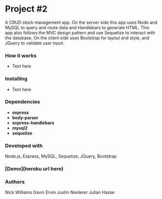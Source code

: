 # Project #2
A CRUD stock management app. On the server side this app uses Node and MySQL to query and route data and Handlebars to generate HTML. This app also follows the MVC design pattern and use Sequelize to interact with the database. On the client side uses Bootstrap for layout and style, and JQuery to validate user input.

### How it works
- Text here

### Installing
- Text here

### Dependencies
- **express**
- **body-parser** 
- **express-handlebars** 
- **mysql2**
- **sequelize**

### Developed with
Node.js, Express, MySQL, Sequelize, JQuery, Bootstrap

### [Demo](heroku url here)

### Authors
Nick Williams
Gavin Ervin
Justin Niederer
Julian Hasse